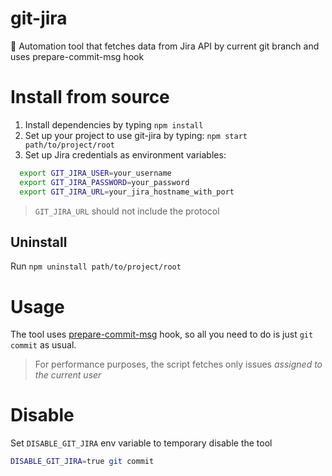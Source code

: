 # git-jira
🤖 Automation tool that fetches data from Jira API by current git branch and uses prepare-commit-msg hook

# Install from source
1. Install dependencies by typing `npm install`
2. Set up your project to use git-jira by typing: `npm start path/to/project/root`
3. Set up Jira credentials as environment variables:
```bash
  export GIT_JIRA_USER=your_username
  export GIT_JIRA_PASSWORD=your_password
  export GIT_JIRA_URL=your_jira_hostname_with_port
```

> `GIT_JIRA_URL` should not include the protocol

## Uninstall
Run `npm uninstall path/to/project/root`

# Usage
The tool uses [prepare-commit-msg](https://git-scm.com/docs/githooks#_prepare_commit_msg) hook,
so all you need to do is just `git commit` as usual.

> For performance purposes, the script fetches only issues *assigned to the current user*

# Disable
Set `DISABLE_GIT_JIRA` env variable to temporary disable the tool

```bash
DISABLE_GIT_JIRA=true git commit
```
